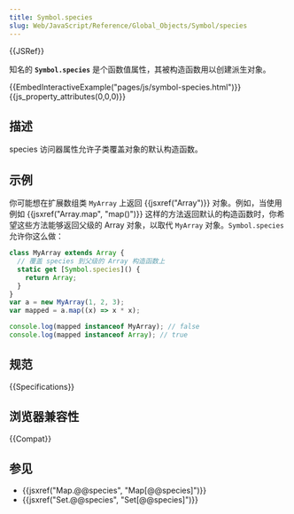 ```yaml
---
title: Symbol.species
slug: Web/JavaScript/Reference/Global_Objects/Symbol/species
---
```


{{JSRef}}

知名的 **`Symbol.species`** 是个函数值属性，其被构造函数用以创建派生对象。

{{EmbedInteractiveExample("pages/js/symbol-species.html")}}{{js_property_attributes(0,0,0)}}

## 描述

species 访问器属性允许子类覆盖对象的默认构造函数。

## 示例

你可能想在扩展数组类 `MyArray` 上返回 {{jsxref("Array")}} 对象。例如，当使用例如 {{jsxref("Array.map", "map()")}} 这样的方法返回默认的构造函数时，你希望这些方法能够返回父级的 Array 对象，以取代 `MyArray` 对象。`Symbol.species` 允许你这么做：

```js
class MyArray extends Array {
  // 覆盖 species 到父级的 Array 构造函数上
  static get [Symbol.species]() {
    return Array;
  }
}
var a = new MyArray(1, 2, 3);
var mapped = a.map((x) => x * x);

console.log(mapped instanceof MyArray); // false
console.log(mapped instanceof Array); // true
```

## 规范

{{Specifications}}

## 浏览器兼容性

{{Compat}}

## 参见

- {{jsxref("Map.@@species", "Map[@@species]")}}
- {{jsxref("Set.@@species", "Set[@@species]")}}
